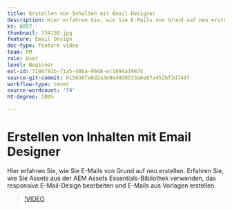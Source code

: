 ```yaml
---
title: Erstellen von Inhalten mit Email Designer
description: Hier erfahren Sie, wie Sie E-Mails von Grund auf neu erstellen. In unserem Journey Optimizer-Support-Video erfahren Sie, wie Sie Assets aus der AEM Assets Essentials-Bibliothek verwenden, das responsive E-Mail-Design bearbeiten und E-Mails aus Vorlagen erstellen.
kt: 8057
thumbnail: 334150.jpg
feature: Email Design
doc-type: feature video
team: PM
role: User
level: Beginner
exl-id: 3186f91b-71a5-486a-9948-ec1994a19874
source-git-commit: 615038fe6d2a3e8e48d9533a6e87a452bf3d7447
workflow-type: tm+mt
source-wordcount: '74'
ht-degree: 100%

---
```


# Erstellen von Inhalten mit Email Designer

Hier erfahren Sie, wie Sie E-Mails von Grund auf neu erstellen. Erfahren Sie, wie Sie Assets aus der AEM Assets Essentials-Bibliothek verwenden, das responsive E-Mail-Design bearbeiten und E-Mails aus Vorlagen erstellen.

>[!VIDEO](https://video.tv.adobe.com/v/334150?quality=12)

